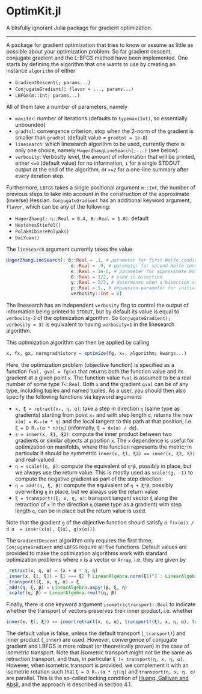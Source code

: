 # OptimKit.jl

A blisfully ignorant Julia package for gradient optimization.

---

A package for gradient optimization that tries to know or assume as little as possible about your optimization problem. So far gradient descent, conjugate gradient and the L-BFGS method have been implemented. One starts by defining the algorithm that one wants to use by creating an instance `algorithm` of either
*   `GradientDescent(; params...)`
*   `ConjugateGradient(; flavor = ..., params...)`
*   `LBFGS(m::Int; params...)`

All of them take a number of parameters, namely

*   `maxiter`: number of iterations (defaults to `typemax(Int)`, so essentially unbounded)
*   `gradtol`: convergence criterion, stop when the 2-norm of the gradient is smaller than `gradtol` (default value = `gradtol = 1e-8`)
*   `linesearch`: which linesearch algorithm to be used, currently there is only one choice, namely `HagerZhangLineSearch(;...)` (see below).
*   `verbosity`: Verbosity level, the amount of information that will be printed, either `<=0` (default value) for no information, `1` for a single STDOUT output at the end of the algorithm, or `>=2` for a one-line summary after every iteration step.

Furthermore, `LBFGS` takes a single positional argument `m::Int`, the number of previous steps to take into account in the construction of the approximate (inverse) Hessian. `ConjugateGradient` has an additional keyword argument, `flavor`, which can be any of the following:
*   `HagerZhang(; η::Real = 0.4, θ::Real = 1.0)`: default
*   `HestenesStiefel()`
*   `PolakRibierePolyak()`
*   `DaiYuan()`

The `linesearch` argument currently takes the value
```julia
HagerZhangLineSearch(; δ::Real = .1, # parameter for first Wolfe condition
                        σ::Real = .9, # paremeter for second Wolfe condition
                        ϵ::Real = 1e-6, # parameter for approximate Wolfe condition, accept fluctation of ϵ on the function value
                        θ::Real = 1/2, # used in bisection
                        γ::Real = 2/3, # determines when a bisection step is performed
                        ρ::Real = 5., # expansion parameter for initial bracket interval
                        verbosity::Int = 0)
```
The linesearch has an independent `verbosity` flag to control the output of information being printed to `STDOUT`, but by default its value is equal to `verbosity-2` of the optimization algorithm. So `ConjugateGradient(; verbosity = 3)` is equivalent to
having `verbosity=1` in the linesearch algorithm.

This optimization algorithm can then be applied by calling
```julia
x, fx, gx, normgradhistory = optimize(fg, x₀, algorithm; kwargs...)
```
Here, the optimization problem (objective function) is specified as a function `fval, gval = fg(x)` that returns both the function value and its gradient at a given point `x`. The function value `fval` is assumed to be a real number of some type `T<:Real`. Both `x` and the gradient `gval` can be of any type, including tuples and named tuples. As a user, you should then also specify the following functions via keyword arguments

*    `x, ξ = retract(x₀, η, α)`: take a step in direction `η` (same type as gradients) starting from point `x₀` and with step length `α`, returns the new ``x(α) = Rₓ₀(α * η)`` and the local tangent to this path at that position, i.e. ``ξ = D Rₓ₀(α * η)[η]`` (informally, ``ξ = dx(α) / dα``).
*    `s = inner(x, ξ1, ξ2)`: compute the inner product between two gradients or similar objects at position `x`. The `x` dependence is useful for optimization on manifolds, where this function represents the metric; in particular it should be symmetric `inner(x, ξ1, ξ2) == inner(x, ξ2, ξ1)` and real-valued.
*    `η = scale!(η, β)`: compute the equivalent of `η*β`, possibly in place, but we always use the return value. This is mostly used as `scale!(g, -1)` to compute the negative gradient as part of the step direction.
*    `η = add!(η, ξ, β)`: compute the equivalent of `η + ξ*β`, possibly overwriting `η` in place, but we always use the return value
*    `ξ = transport!(ξ, x, η, α)`: transport tangent vector `ξ` along the retraction of `x` in the direction `η` (same type as a gradient) with step length `α`, can be in place but the return value is used.

Note that the gradient `g` of the objective function should satisfy ``d f(x(α)) / d α  = inner(x(α), ξ(α), g(x(α)))``.

The `GradientDescent` algorithm only requires the first three, `ConjugateGradient` and `LBFGS` require all five functions. Default values are provided to make the optimization algorithms work with standard optimization problems where `x` is a vector or `Array`, i.e. they are given by
```julia
_retract(x, η, α) = (x + α * η, η)
_inner(x, ξ1, ξ2) = ξ1 === ξ2 ? LinearAlgebra.norm(ξ1)^2 : LinearAlgebra.dot(ξ1, ξ2)
_transport!(ξ, x, η, α) = ξ
_add!(η, ξ, β) = LinearAlgebra.axpy!(β, ξ, η)
_scale!(η, β) = LinearAlgebra.rmul!(η, β)
```

Finally, there is one keyword argument `isometrictransport::Bool` to indicate whether the transport of vectors preserves their inner product, i.e. whether
```julia
inner(x, ξ1, ξ2) == inner(retract(x, η, α), transport!(ξ1, x, η, α), transport!(ξ2, x, η, α))
```
The default value is false, unless the default transport (`_transport!`) and inner product (`_inner`) are used. However, convergence of conjugate gradient and LBFGS is more robust (or theoretically proven) in the case of isometric transport. Note that isometric transport might not be the same as retraction transport, and thus, in particular
``ξ != transport(η, x, η, α)``. However, when isometric transport is provided, we complement it with an isometric rotation such that ``ξ = D Rₓ₀(α * η)[η]`` and ``transport(η, x, η, α)`` are parallel. This is the so-called locking condition of [Huang, Gallivan and Absil](https://doi.org/10.1137/140955483), and the approach is described in section 4.1.

